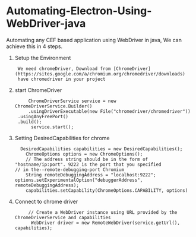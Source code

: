 # Automating-Electron-Using-WebDriver-java
Automating any CEF based application using WebDriver in java, We can achieve this in 4 steps.


1.  Setup the Environment 

         We need chromeDriver, Download from [ChromeDriver](https://sites.google.com/a/chromium.org/chromedriver/downloads)   
         have chromedriver in your project 
	


2. start ChromeDriver

            ChromeDriverService service = new ChromeDriverService.Builder()
            .usingDriverExecutable(new File("chromedriver/chromedriver"))
	    .usingAnyFreePort()
	    .build();
             service.start();
	    
	
        
3. Setting DesiredCapabilities for chrome

         DesiredCapabilities capabilities = new DesiredCapabilities();
           ChromeOptions options = new ChromeOptions();
           // The address string should be in the form of "hostname/ip:port". 9222 is the port that you specified                        // in the--remote-debugging-port Chromium 
           String remoteDebuggingAddress = "localhost:9222";
	   options.setExperimentalOption("debuggerAddress", remoteDebuggingAddress);
           capabilities.setCapability(ChromeOptions.CAPABILITY, options)
	   
	   
        
4. Connect to chrome driver

            // Create a WebDriver instance using URL provided by the ChromeDriverService and capabilities
             WebDriver driver = new RemoteWebDriver(service.getUrl(), capabilities);
  

